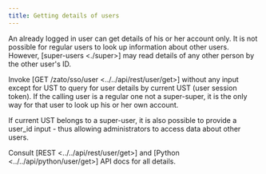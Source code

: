 ```yaml
---
title: Getting details of users
---
```


An already logged in user can get details of his or her account only. It is not possible for regular users to look up information
about other users. However, [super-users \<./super\>] may read details of any other person by the other user\'s ID.

Invoke [GET /zato/sso/user \<../../api/rest/user/get\>] without any input except for UST to query for user details by
current UST (user session token). If the calling user is a regular one not a super-super, it is the only way for that user
to look up his or her own account.

If current UST belongs to a super-user, it is also possible to provide a user_id input - thus allowing administrators to access
data about other users.

Consult [REST \<../../api/rest/user/get\>] and [Python \<../../api/python/user/get\>] API docs for all details.
